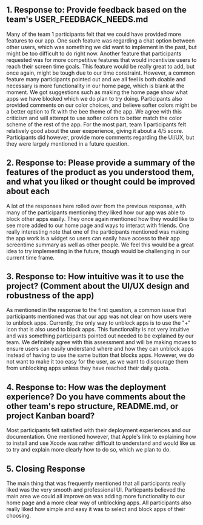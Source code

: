 ## 1. Response to: Provide feedback based on the team's USER_FEEDBACK_NEEDS.md
Many of the team 1 participants felt that we could have provided more features to our app. One such feature was regarding a chat option between other users, which was something we did want to implement in the past, but might be too difficult to do right now. Another feature that participants requested was for more competitive features that would incentivize users to reach their screen time goals. This feature would be really great to add, but once again, might be tough due to our time constraint. However, a common feature many participants pointed out and we all feel is both doable and necessary is more functionality in our home page, which is blank at the moment. We got suggestions such as making the home page show what apps we have blocked which we do plan to try doing. 
Participants also provided comments on our color choices, and believe softer colors might be a better option to fit with the bee theme of the app. We agree with this criticism and will attempt to use softer colors to better match the color scheme of the rest of the app. 
For the most part, team 1 participants felt relatively good about the user exeperience, giving it about a 4/5 score. Participants did however, provide more comments regarding the UI/UX, but they were largely mentioned in a future question. 

## 2. Response to: Please provide a summary of the features of the product as you understood them, and what you liked or thought could be improved about each
A lot of the responses here rolled over from the previous response, with many of the participants mentioning they liked how our app was able to block other apps easily. They once again mentioned how they would like to see more added to our home page and ways to interact with friends. One really interesting note that one of the participants mentioned was making the app work is a widget so users can easily have access to their app screentime summary as well as other people. We feel this would be a great idea to try implementing in the future, though would be challenging in our current time frame. 

## 3. Response to: How intuitive was it to use the project? (Comment about the UI/UX design and robustness of the app)
As mentioned in the response to the first question, a common issue that participants mentioned was that our app was not clear on how users were to unblock apps. Currently, the only way to unblock apps is to use the "+" icon that is also used to block apps. This functionality is not very intuitive and was something participants pointed out needed to be explained by our team. We definitely agree with this assessment and will be making moves to ensure users can easily understand where and how they can unblock apps instead of having to use the same button that blocks apps. However, we do not want to make it too easy for the user, as we want to discourage them from unblocking apps unless they have reached their daily quota. 

## 4. Response to: How was the deployment experience? Do you have comments about the other team's repo structure, README.md, or project Kanban board?  
Most participants felt satisfied with their deployment experiences and our documentation. One mentioned however, that Apple's link to explaining how to install and use Xcode was rather difficult to understand and would like us to try and explain more clearly how to do so, which we plan to do.

## 5. Closing Response
The main thing that was frequently mentioned that all participants really liked was the very smooth and professional UI. Particpants believed the main area we could all improve on was adding more functionality to our home page and a more clear way of unblocking apps. All participants also really liked how simple and easy it was to select and block apps of their choosing. 
